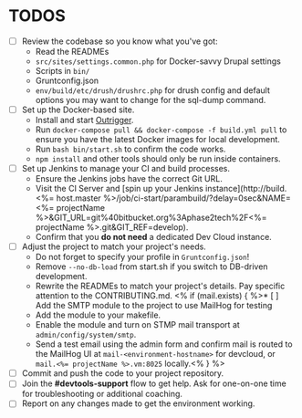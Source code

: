# TODOS

* [ ] Review the codebase so you know what you've got:
    * Read the READMEs
    * `src/sites/settings.common.php` for Docker-savvy Drupal settings
    * Scripts in `bin/`
    * Gruntconfig.json
    * `env/build/etc/drush/drushrc.php` for drush config and default options you may want to change for the sql-dump command.
* [ ] Set up the Docker-based site.
    * Install and start [Outrigger](http://docs.outrigger.sh/).
    * Run  `docker-compose pull && docker-compose -f build.yml pull` to ensure you have the latest Docker images for local development.
    * Run `bash bin/start.sh` to confirm the code works.
    * `npm install` and other tools should only be run inside containers.
* [ ] Set up Jenkins to manage your CI and build processes.
    * Ensure the Jenkins jobs have the correct Git URL.
    * Visit the CI Server and [spin up your Jenkins instance](http://build.<%= host.master %>/job/ci-start/parambuild/?delay=0sec&NAME=<%= projectName %>&GIT_URL=git%40bitbucket.org%3Aphase2tech%2F<%= projectName %>.git&GIT_REF=develop).
    * Confirm that you **do not need** a dedicated Dev Cloud instance.
* [ ] Adjust the project to match your project's needs.
    * Do not forget to specify your profile in `Gruntconfig.json`!
    * Remove `--no-db-load` from start.sh if you switch to DB-driven development.
    * Rewrite the READMEs to match your project's details. Pay specific attention to the CONTRIBUTING.md.
<% if (mail.exists) { %>* [ ] Add the SMTP module to the project to use MailHog for testing
    * Add the module to your makefile.
    * Enable the module and turn on STMP mail transport at `admin/config/system/smtp`.
    * Send a test email using the admin form and confirm mail is routed to the MailHog UI at `mail-<environment-hostname>` for devcloud, or `mail.<%= projectName %>.vm:8025` locally.<% } %>
* [ ] Commit and push the code to your project repository.
* [ ] Join the **#devtools-support** flow to get help. Ask for one-on-one time for troubleshooting or additional coaching.
* [ ] Report on any changes made to get the environment working.

